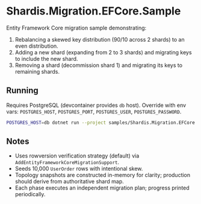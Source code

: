 # Shardis.Migration.EFCore.Sample

Entity Framework Core migration sample demonstrating:

1. Rebalancing a skewed key distribution (90/10 across 2 shards) to an even distribution.
2. Adding a new shard (expanding from 2 to 3 shards) and migrating keys to include the new shard.
3. Removing a shard (decommission shard 1) and migrating its keys to remaining shards.

## Running

Requires PostgreSQL (devcontainer provides `db` host). Override with env vars: `POSTGRES_HOST`, `POSTGRES_PORT`, `POSTGRES_USER`, `POSTGRES_PASSWORD`.

```bash
POSTGRES_HOST=db dotnet run --project samples/Shardis.Migration.EFCore.Sample/
```

## Notes

- Uses rowversion verification strategy (default) via `AddEntityFrameworkCoreMigrationSupport`.
- Seeds 10,000 `UserOrder` rows with intentional skew.
- Topology snapshots are constructed in-memory for clarity; production should derive from authoritative shard map.
- Each phase executes an independent migration plan; progress printed periodically.
